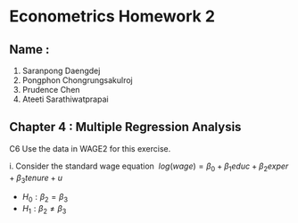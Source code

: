 # Econometrics Homework 2

## Name : 

1. Saranpong Daengdej
2. Pongphon Chongrungsakulroj
3. Prudence Chen
4. Ateeti Sarathiwatprapai

## Chapter 4 : Multiple Regression Analysis

C6 Use the data in WAGE2 for this exercise.

i. Consider the standard wage equation $\ log(wage) = \beta_0 + \beta_1 educ + \beta_2 exper + \beta_3 tenure + u$
* $H_0 : \beta_2 = \beta_3$
* $H_1 : \beta_2 \neq \beta_3$
